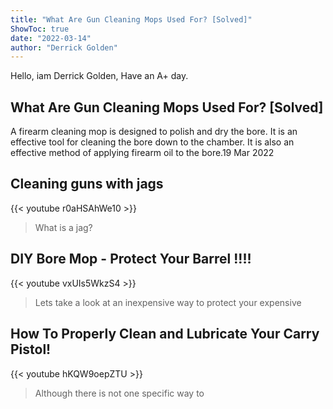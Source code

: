 ```yaml
---
title: "What Are Gun Cleaning Mops Used For? [Solved]"
ShowToc: true 
date: "2022-03-14"
author: "Derrick Golden" 
---
```


Hello, iam Derrick Golden, Have an A+ day.
## What Are Gun Cleaning Mops Used For? [Solved]
A firearm cleaning mop is designed to polish and dry the bore. It is an effective tool for cleaning the bore down to the chamber. It is also an effective method of applying firearm oil to the bore.19 Mar 2022

## Cleaning guns with jags
{{< youtube r0aHSAhWe10 >}}
>What is a jag? 

## DIY Bore Mop - Protect Your Barrel !!!!
{{< youtube vxUIs5WkzS4 >}}
>Lets take a look at an inexpensive way to protect your expensive 

## How To Properly Clean and Lubricate Your Carry Pistol!
{{< youtube hKQW9oepZTU >}}
>Although there is not one specific way to 

